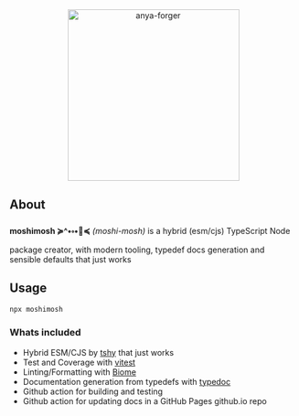 <div align="center">

<img src="https://github.com/user-attachments/assets/de85dba9-e275-404b-97e5-0fd08bff4c0a" alt="anya-forger" height="300">

</div>

## About

**moshimosh ≽^•༚•🎀≼** _(moshi-mosh)_ is a hybrid (esm/cjs) TypeScript Node package creator, with modern tooling, typedef docs generation and sensible defaults that just works

## Usage
```bash
npx moshimosh
```

### Whats included
- Hybrid ESM/CJS by [tshy](https://github.com/isaacs/tshy) that just works
- Test and Coverage with [vitest](https://vitest.dev/)
- Linting/Formatting with [Biome](https://biomejs.dev/)
- Documentation generation from typedefs with [typedoc](https://typedoc.org/)
- Github action for building and testing
- Github action for updating docs in a GitHub Pages github.io repo
